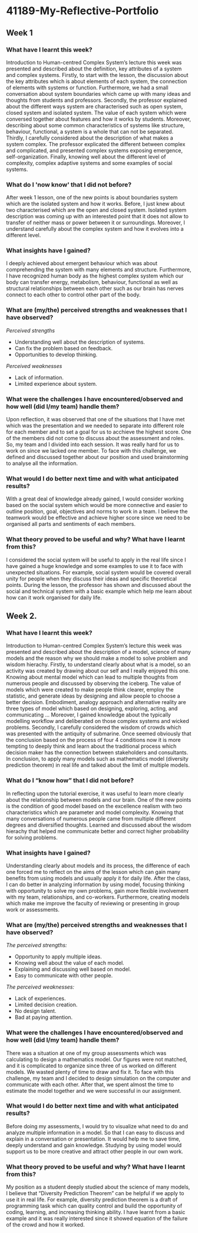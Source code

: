 # 41189-My-Reflective-Portfolio
## Week 1
### What have I learnt this week?
Introduction to Human-centred Complex System’s lecture this week was presented and described about the definition, key attributes of a system and complex systems. Firstly, to start with the lesson, the discussion about the key attributes which is about elements of each system, the connection of elements with systems or function. Furthermore, we had a small conversation about system boundaries which came up with many ideas and thoughts from students and professors. Secondly, the professor explained about the different ways system are characterised such as open system, closed system and isolated system. The value of each system which were conversed together about features and how it works by students. Moreover, describing about some common characteristics of systems like structure, behaviour, functional, a system is a whole that can not be separated. Thirdly, I carefully considered about the description of what makes a system complex. The professor explicated the different between complex and complicated, and presented complex systems exposing emergence, self-organization. Finally, knowing well about the different level of complexity, complex adaptive systems and some examples of social systems.       
### What do I 'now know' that I did not before?
After week 1 lesson, one of the new points is about boundaries system which are the isolated system and how it works. Before, I just knew about two characterised which are the open and closed system. Isolated system description was coming up with an interested point that it does not allow to transfer of neither mass or power between it or surroundings. Moreover, I understand carefully about the complex system and how it evolves into a different level. 
### What insights have I gained?
I deeply achieved about emergent behaviour which was about comprehending the system with many elements and structure. Furthermore, I have recognized human body as the highest complex system which our body can transfer energy, metabolism, behaviour, functional as well as structural relationships between each other such as our brain has nerves connect to each other to control other part of the body. 
### What are (my/the) perceived strengths and weaknesses that I have observed?
*Perceived strengths*
-	Understanding well about the description of systems.
-	Can fix the problem based on feedback.
-	Opportunities to develop thinking.

*Perceived weaknesses*
-	Lack of information.
-	Limited experience about system.
### What were the challenges I have encountered/observed and how well (did I/my team) handle them?
Upon reflection, it was observed that one of the situations that I have met which was the presentation and we needed to separate into different role for each member and to set a goal for us to acchieve the highest score. One of the members did not come to discuss about the assessment and roles. So, my team and I divided into each session. It was really hard for us to work on since we lacked one member. To face with this challenge, we defined and discussed together about our position and used brainstorming to analyse all the information.  
### What would I do better next time and with what anticipated results?
With a great deal of knowledge already gained, I would consider working based on the social system which would be more connective and easier to outline position, goal, objectives and norms to work in a team. I believe the teamwork would be effective and achieve higher score since we need to be organised all parts and sentiments of each members.  
### What theory proved to be useful and why? What have I learnt from this?
I considered the social system will be useful to apply in the real life since I have gained a huge knowledge and some examples to use it to face with unexpected situations. For example, social system would be covered overall unity for people when they discuss their ideas and specific theoretical points. During the lesson, the professor has shown and discussed about the social and technical system with a basic example which help me learn about how can it work organised for daily life. 
## Week 2.
### What have I learnt this week?
Introduction to Human-centred Complex System’s lecture this week was presented and described about the description of a model, science of many models and the reason why we should make a model to solve problem and wisdom hierachy. Firstly, to understand clearly about what is a model, so an activity was created by drawing about our self and I really enjoyed this one. Knowing about mental model which can lead to multiple thoughts from numerous people and discussed by observing the iceberg. The value of models which were created to make people think clearer, employ the statistic, and generate ideas by designing and allow people to choose a better decision. Embodiment, analogy approach and alternative reality are three types of model which based on designing, exploring, acting, and communicating … Moreover, I gained knowledge about the typically modelling workflow and deliberated on those complex systems and wicked problems. Secondly, I carefully considered the wisdom of crowds which was presented with the antiquity of submarine. Once seemed obviously that the conclusion based on the process of four 4 conditions now it is more tempting to deeply think and learn about the traditional process which decision maker has the connection between stakeholders and consultants. In conclusion, to apply many models such as mathematics model (diversity prediction theorem) in real life and talked about the limit of multiple models. 
### What do I “know how” that I did not before? 
In reflecting upon the tutorial exercise, it was useful to learn more clearly about the relationship between models and our brain. One of the new points is the condition of good model based on the excellence realism with two characteristics which are parameter and model complexity. Knowing that many conversations of numerous people came from multiple different degrees and diversified thoughts. Learned and discussed about the wisdom hierachy that helped me communicate better and correct higher probability for solving problems.      
### What insights have I gained?
Understanding clearly about models and its process, the difference of each one forced me to reflect on the aims of the lesson which can gain many benefits from using models and usually apply it for daily life. After the class, I can do better in analyzing information by using model, focusing thinking with opportunity to solve my own problems, gain more flexible involvement with my team, relationships, and co-workers. Furthermore, creating models which make me improve the faculty of reviewing or presenting in group work or assessments.  
### What are (my/the) perceived strengths and weaknesses that I have observed?
*The perceived strengths:*
- Opportunity to apply multiple ideas.
- Knowing well about the value of each model.
- Explaining and discussing well based on model.
- Easy to communicate with other people.

*The perceived weaknesses:*
- Lack of experiences. 
- Limited decision creation.
- No design talent.
- Bad at paying attention.
### What were the challenges I have encountered/observed and how well (did I/my team) handle them?
There was a situation at one of my group assessments which was calculating to design a mathematics model. Our figures were not matched, and it is complicated to organize since three of us worked on different models. We wasted plenty of time to draw and fix it. To face with this challenge, my team and I decided to design simulation on the computer and communicate with each other. After that, we spent almost the time to estimate the model together and we were successful in our assignment. 
### What would I do better next time and with what anticipated results?
Before doing my assessments, I would try to visualize what need to do and analyze multiple information in a model. So that I can easy to discuss and explain in a conversation or presentation. It would help me to save time, deeply understand and gain knowledge. Studying by using model would support us to be more creative and attract other people in our own work.  
### What theory proved to be useful and why? What have I learnt from this?
My position as a student deeply studied about the science of many models, I believe that “Diversity Prediction Theorem” can be helpful if we apply to use it in real life. For example, diversity prediction theorem is a draft of programming task which can quality control and build the opportunity of coding, learning, and increasing thinking ability. I have learnt from a basic example and it was really interested since it showed equation of the failure of the crowd and how it worked.
